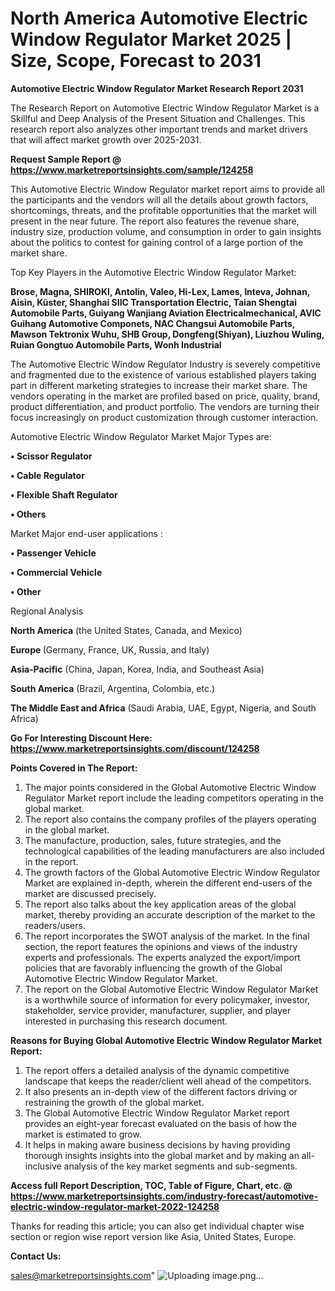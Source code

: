 # North America Automotive Electric Window Regulator Market 2025 | Size, Scope, Forecast to 2031

<strong>Automotive Electric Window Regulator Market Research Report 2031</strong>

The Research Report on Automotive Electric Window Regulator Market is a Skillful and Deep Analysis of the Present Situation and Challenges. This research report also analyzes other important trends and market drivers that will affect market growth over 2025-2031.

<strong>Request Sample Report @ <a href=https://www.marketreportsinsights.com/sample/124258>https://www.marketreportsinsights.com/sample/124258</a></strong>

This Automotive Electric Window Regulator market report aims to provide all the participants and the vendors will all the details about growth factors, shortcomings, threats, and the profitable opportunities that the market will present in the near future. The report also features the revenue share, industry size, production volume, and consumption in order to gain insights about the politics to contest for gaining control of a large portion of the market share.

Top Key Players in the Automotive Electric Window Regulator Market:

<strong>Brose, Magna, SHIROKI, Antolin, Valeo, Hi-Lex, Lames, Inteva, Johnan, Aisin, Küster, Shanghai SIIC Transportation Electric, Taian Shengtai Automobile Parts, Guiyang Wanjiang Aviation Electricalmechanical, AVIC Guihang Automotive Componets, NAC Changsui Automobile Parts, Mawson Tektronix Wuhu, SHB Group, Dongfeng(Shiyan), Liuzhou Wuling, Ruian Gongtuo Automobile Parts, Wonh Industrial</strong>

The Automotive Electric Window Regulator Industry is severely competitive and fragmented due to the existence of various established players taking part in different marketing strategies to increase their market share. The vendors operating in the market are profiled based on price, quality, brand, product differentiation, and product portfolio. The vendors are turning their focus increasingly on product customization through customer interaction.

Automotive Electric Window Regulator Market Major Types are:

<strong>• Scissor Regulator

• Cable Regulator

• Flexible Shaft Regulator

• Others</strong>

Market Major end-user applications :

<strong>• Passenger Vehicle

• Commercial Vehicle

• Other</strong>

Regional Analysis

</u><strong><b>North America</b></strong> (the United States, Canada, and Mexico)

<strong><b>Europe </b></strong>(Germany, France, UK, Russia, and Italy)

<strong><b>Asia-Pacific</b></strong> (China, Japan, Korea, India, and Southeast Asia)

<strong><b>South America</b></strong> (Brazil, Argentina, Colombia, etc.)

<strong><b>The Middle East and Africa</b></strong> (Saudi Arabia, UAE, Egypt, Nigeria, and South Africa)

<strong>Go For Interesting Discount Here: <a href=https://www.marketreportsinsights.com/discount/124258>https://www.marketreportsinsights.com/discount/124258</a></strong>

<strong>Points Covered in The Report:</strong>
<ol>
  <li>The major points considered in the Global Automotive Electric Window Regulator Market report include the leading competitors operating in the global market.</li>
  <li>The report also contains the company profiles of the players operating in the global market.</li>
  <li>The manufacture, production, sales, future strategies, and the technological capabilities of the leading manufacturers are also included in the report.</li>
  <li>The growth factors of the Global Automotive Electric Window Regulator Market are explained in-depth, wherein the different end-users of the market are discussed precisely.</li>
  <li>The report also talks about the key application areas of the global market, thereby providing an accurate description of the market to the readers/users.</li>
  <li>The report incorporates the SWOT analysis of the market. In the final section, the report features the opinions and views of the industry experts and professionals. The experts analyzed the export/import policies that are favorably influencing the growth of the Global Automotive Electric Window Regulator Market.</li>
  <li>The report on the Global Automotive Electric Window Regulator Market is a worthwhile source of information for every policymaker, investor, stakeholder, service provider, manufacturer, supplier, and player interested in purchasing this research document.</li>
</ol>
<strong>Reasons for Buying Global Automotive Electric Window Regulator Market Report:</strong>

<ol>
  <li>The report offers a detailed analysis of the dynamic competitive landscape that keeps the reader/client well ahead of the competitors.</li>
  <li>It also presents an in-depth view of the different factors driving or restraining the growth of the global market.</li>
  <li>The Global Automotive Electric Window Regulator Market report provides an eight-year forecast evaluated on the basis of how the market is estimated to grow.</li>
  <li>It helps in making aware business decisions by having providing thorough insights insights into the global market and by making an all-inclusive analysis of the key market segments and sub-segments.</li>
</ol>
<strong>Access full Report Description, TOC, Table of Figure, Chart, etc. @ <a href=https://www.marketreportsinsights.com/industry-forecast/automotive-electric-window-regulator-market-2022-124258>https://www.marketreportsinsights.com/industry-forecast/automotive-electric-window-regulator-market-2022-124258</a></strong>


Thanks for reading this article; you can also get individual chapter wise section or region wise report version like Asia, United States, Europe.

<strong>Contact Us:</strong>

sales@marketreportsinsights.com"
![Uploading image.png…]()
